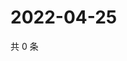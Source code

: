 # 2022-04-25

共 0 条

<!-- BEGIN WEIBO -->
<!-- 最后更新时间 Mon Apr 25 2022 23:23:34 GMT+0800 (China Standard Time) -->

<!-- END WEIBO -->
